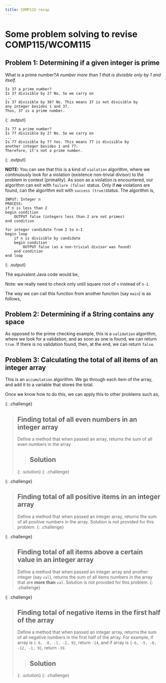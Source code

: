 ```yaml
---
title: COMP115 recap
---
```

# Some problem solving to revise COMP115/WCOM115

## Problem 1: Determining if a given integer is prime

What is a prime number?_A number more than 1 that is divisible only by 1 and itself._

~~~
Is 37 a prime number?
Is 37 divisible by 2? No. So we carry on
...
Is 37 divisible by 36? No. This means 37 is not divisible by
any integer besides 1 and 37.
Thus, 37 is a prime number.
~~~
{: .output}

~~~
Is 77 a prime number?
Is 77 divisible by 2? No. So we carry on
...
Is 77 divisible by 7? Yes. This means 77 is divisible by
another integer besides 1 and 77.
Therefore, it's not a prime number.
~~~
{: .output}

**NOTE:** You can see that this is a kind of `violation` algorithm, where we continuously look for a violation (existence non-trivial divisor) to the problem in context (primality). As soon as a violation is encountered, our algorithm can exit with `failure (false)` status. Only if **no** violations are found, can the algorithm exit with `success (true)`status. The algorithm is,

~~~
INPUT: Integer n
PROCESS:
if n is less than 2
begin condition
	OUTPUT false (integers less than 2 are not primes)
end condition

for integer candidate from 2 to n-1
begin loop
	if n is divisible by candidate
	begin condition
		OUTPUT false (as a non-trivial divisor was found)
	end condition
end loop
~~~
{: .output}

The equivalent Java code would be,

<script src="https://gist.github.com/gaurav1780/dfe61c931d2b637931ffcd4a4d25f765.js"></script>

Note: we really need to check only until square root of `n` instead of `n-1`.

The way we can call this function from another function (say `main`) is as follows,

<script src="https://gist.github.com/gaurav1780/2f84e7676a8fc2009b9c7df8b3bad1a6.js"></script>

## Problem 2: Determining if a String contains any space

As opposed to the prime checking example, this is a `validation` algorithm, where we look for a validation, and as soon as one is found, we can return `true`. If there is no validation found, then, at the end, we can return `false`.

<script src="https://gist.github.com/gaurav1780/a70018542384418de6724f5c5b9acd45.js"></script>


## Problem 3: Calculating the total of all items of an integer array

This is an `accumulation` algorithm. We go through each item of the array, and add it to a variable that stores the total.

<script src="https://gist.github.com/gaurav1780/990f005dee2573083528b3d0e6283a3f.js"></script>

Once we know how to do this, we can apply this to other problems such as,

{: .challenge}
> ## Finding total of all even numbers in an integer array
> Define a method that when passed an array, returns the sum of all even numbers in the array
> > ## Solution
> > <script src="https://gist.github.com/gaurav1780/b1abbb1a3bab1ef55c1c0cf4815482b9.js"></script>
> {: .solution}
{: .challenge}

{: .challenge}
> ## Finding total of all positive items in an integer array
> Define a method that when passed an integer array, returns the sum of all positive numbers in the array.  Solution is not provided for this problem.
{: .challenge}

{: .challenge}
> ## Finding total of all items above a certain value in an integer array
> Define a method that when passed an integer array and another integer (say `val`), returns the sum of all items numbers in the array that are **more than** `val`. Solution is not provided for this problem.
{: .challenge}


{: .challenge}
> ## Finding total of negative items in the first half of the array
> Define a method that when passed an integer array, returns the sum of all negative numbers in the first half of the array. For example, if array is `{-6, -8, -1, -2, 9}`, return `-14`, and if array is `{-6, -5, -8, -12, -1, 9}`, return `-19`.
> > ## Solution
> > <script src="https://gist.github.com/gaurav1780/671b713a16b53872f45a36c1659464ea.js"></script>
> {: .solution}
{: .challenge}

<!--# Compiling and running java programs from command prompt / terminal

After installing Java SDK, you can write a code in a basic text editor (like notepad, atom, sublime) and then compile and run Java programs from command prompt or terminal.

A java source file`HelloWorld.java`is compiled as

~~~
javac HelloWorld.java
~~~
{: .bash}

Once it is compiled, there will be java class file generated with name`HelloWorld.class`. What you execute is this class file, as,

~~~
java HelloWorld
~~~
{: .bash}

This is a good skill and the benefit of doing this over using an IDE like Eclipse include,

1. reducing reliance on auto-complete done by Eclipse.

2. not relying on Eclipse to tell you each time there is a syntactical error.

3. program will not compile, and therefore the class file will not be generated to execute if there is a syntactical error.

4. Helps with pen and paper design.

Let's say, following are the contents of`HelloWorld.java`

```java
public class HelloWorld {
	public static void main(String[] args) {
		System.out.println(5+);
	}
}
```

When you compile the program, you'll get the following message,

~~~
I-2:intro gauravgupta$ javac HelloWorld.java
HelloWorld.java:3: error: illegal start of expression
System.out.println(5+);
^
1 error
I-2:intro gauravgupta$
~~~
{: .bash}

You can see that it points to the line number \(3\) with syntactical errors so you can correct them. In this case, we change the `5+` to `5+3`, and our program compiles, and executes, successfully.

```java
public class HelloWorld {
	public static void main(String[] args) {
		System.out.println(5+3);
	}
}
```-->
